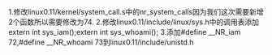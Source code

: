 1.修改linux0.11/kernel/system_call.s中的nr_system_calls因为我们这次需要新增2个函数所以需要修改为74.
2.修改linux0.11/include/linux/sys.h中的调用表添加extern int sys_iam();extern int sys_whoami();
3.添加#define __NR_iam		72,#define __NR_whoami		73到linux0.11/include/unistd.h